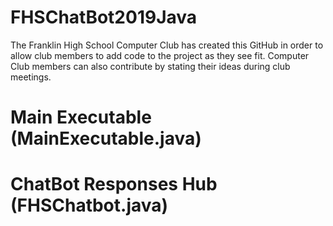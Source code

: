 # FHSChatBot2019Java
The Franklin High School Computer Club has created this GitHub in order to allow club members to add code to the project as they see fit. Computer Club members can also contribute by stating their ideas during club meetings.
# Main Executable (MainExecutable.java)

# ChatBot Responses Hub (FHSChatbot.java)
